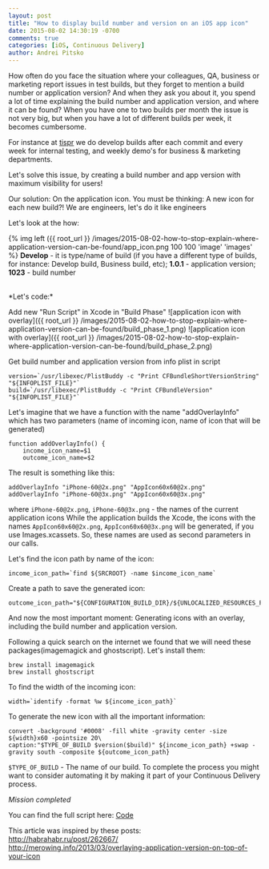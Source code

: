 ```yaml
---
layout: post
title: "How to display build number and version on an iOS app icon"
date: 2015-08-02 14:30:19 -0700
comments: true
categories: [iOS, Continuous Delivery]
author: Andrei Pitsko
---
```

How often do you face the situation where your colleagues, QA, business or marketing report issues in test builds, but they forget to mention a build number or application version? And when they ask you about it, you spend a lot of time explaining the build number and application version, and where it can be found? When you have one to two builds per month the issue is not very big, but when you have a lot of different builds per week, it becomes cumbersome.

For instance at [tispr](http://tispr.com) we do develop builds after each commit and every week for internal testing, and weekly demo's for business & marketing departments.

Let's solve this issue, by creating a build number and app version with maximum visibility for users!

Our solution: On the application icon.
You must be thinking: A new icon for each new build?!
We are engineers, let's do it like engineers

Let's look at the how:

{% img left ({{ root_url }} /images/2015-08-02-how-to-stop-explain-where-application-version-can-be-found/app_icon.png 100 100 'image' 'images' %}
**Develop** - it is type/name of build (if you have a different type of builds, for instance: Develop build, Business build, etc);
**1.0.1** - application version;
**1023** - build number

<br/>
*Let's code:*

Add new "Run Script" in Xcode in "Build Phase"
![application icon with overlay]({{ root_url }} /images/2015-08-02-how-to-stop-explain-where-application-version-can-be-found/build_phase_1.png)
![application icon with overlay]({{ root_url }} /images/2015-08-02-how-to-stop-explain-where-application-version-can-be-found/build_phase_2.png)

Get build number and application version from info plist in script
```
version=`/usr/libexec/PlistBuddy -c "Print CFBundleShortVersionString" "${INFOPLIST_FILE}"`
build=`/usr/libexec/PlistBuddy -c "Print CFBundleVersion" "${INFOPLIST_FILE}"`
```

Let's imagine that we have a function with the name "addOverlayInfo" which has two parameters (name of incoming icon, name of icon that will be generated)
```
function addOverlayInfo() {
    income_icon_name=$1
    outcome_icon_name=$2
```

The result is something like this:
```
addOverlayInfo "iPhone-60@2x.png" "AppIcon60x60@2x.png"
addOverlayInfo "iPhone-60@3x.png" "AppIcon60x60@3x.png"
```

where `iPhone-60@2x.png`, `iPhone-60@3x.png` - the names of the current application icons
While the application builds the Xcode, the icons with the names `AppIcon60x60@2x.png`, `AppIcon60x60@3x.png` will be generated, if you use Images.xcassets.
So, these names are used as second parameters in our calls.

Let's find the icon path by name of the icon:
```
income_icon_path=`find ${SRCROOT} -name $income_icon_name`
```

Create a path to save the generated icon:
```
outcome_icon_path="${CONFIGURATION_BUILD_DIR}/${UNLOCALIZED_RESOURCES_FOLDER_PATH}/${outcome_icon_name}"
```

And now the most important moment: Generating icons with an overlay, including the build number and application version. 

Following a quick search on the internet we found that we will need these packages(imagemagick and ghostscript). Let's install them:
```
brew install imagemagick
brew install ghostscript
```
To find the width of the incoming icon:
```
width=`identify -format %w ${income_icon_path}`
```

To generate the new icon with all the important information:
```
convert -background '#0008' -fill white -gravity center -size ${width}x60 -pointsize 20\
caption:"$TYPE_OF_BUILD $version($build)" ${income_icon_path} +swap -gravity south -composite ${outcome_icon_path}
```

`$TYPE_OF_BUILD` - The name of our build. 
To complete the process you might want to consider automating it by making it part of your Continuous Delivery process. 

*Mission completed*

You can find the full script here: [Code](https://gist.github.com/Pitsko/993d81ac76e8d04ca1bc)

This article was inspired by these posts: <br/>
http://habrahabr.ru/post/262667/ <br/>
http://merowing.info/2013/03/overlaying-application-version-on-top-of-your-icon

